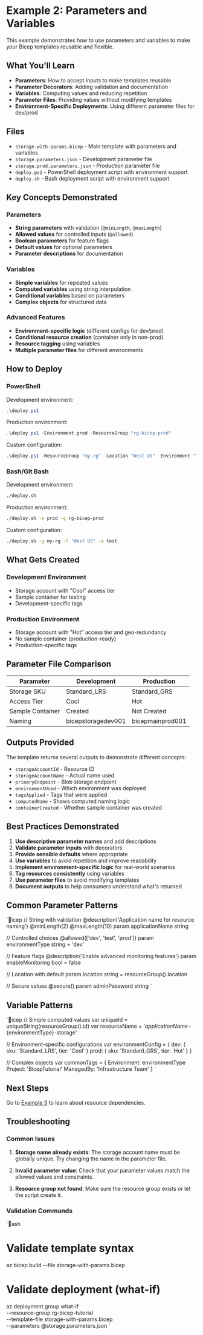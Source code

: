 # Example 2: Parameters and Variables

This example demonstrates how to use parameters and variables to make your Bicep templates reusable and flexible.

## What You'll Learn

- **Parameters**: How to accept inputs to make templates reusable
- **Parameter Decorators**: Adding validation and documentation
- **Variables**: Computing values and reducing repetition  
- **Parameter Files**: Providing values without modifying templates
- **Environment-Specific Deployments**: Using different parameter files for dev/prod

## Files

- `storage-with-params.bicep` - Main template with parameters and variables
- `storage.parameters.json` - Development parameter file
- `storage.prod.parameters.json` - Production parameter file
- `deploy.ps1` - PowerShell deployment script with environment support
- `deploy.sh` - Bash deployment script with environment support

## Key Concepts Demonstrated

### Parameters
- **String parameters** with validation (`@minLength`, `@maxLength`)
- **Allowed values** for controlled inputs (`@allowed`)
- **Boolean parameters** for feature flags
- **Default values** for optional parameters
- **Parameter descriptions** for documentation

### Variables
- **Simple variables** for repeated values
- **Computed variables** using string interpolation
- **Conditional variables** based on parameters
- **Complex objects** for structured data

### Advanced Features
- **Environment-specific logic** (different configs for dev/prod)
- **Conditional resource creation** (container only in non-prod)
- **Resource tagging** using variables
- **Multiple parameter files** for different environments

## How to Deploy

### PowerShell

Development environment:
```powershell
.\deploy.ps1
```

Production environment:
```powershell
.\deploy.ps1 -Environment prod -ResourceGroup "rg-bicep-prod"
```

Custom configuration:
```powershell
.\deploy.ps1 -ResourceGroup "my-rg" -Location "West US" -Environment "test"
```

### Bash/Git Bash

Development environment:
```bash
./deploy.sh
```

Production environment:
```bash
./deploy.sh -e prod -g rg-bicep-prod
```

Custom configuration:
```bash
./deploy.sh -g my-rg -l "West US" -e test
```

## What Gets Created

### Development Environment
- Storage account with "Cool" access tier
- Sample container for testing
- Development-specific tags

### Production Environment  
- Storage account with "Hot" access tier and geo-redundancy
- No sample container (production-ready)
- Production-specific tags

## Parameter File Comparison

| Parameter | Development | Production |
|-----------|-------------|------------|
| Storage SKU | Standard_LRS | Standard_GRS |
| Access Tier | Cool | Hot |
| Sample Container | Created | Not Created |
| Naming | bicepstoragedev001 | bicepmainprod001 |

## Outputs Provided

The template returns several outputs to demonstrate different concepts:
- `storageAccountId` - Resource ID
- `storageAccountName` - Actual name used
- `primaryEndpoint` - Blob storage endpoint
- `environmentUsed` - Which environment was deployed
- `tagsApplied` - Tags that were applied
- `computedName` - Shows computed naming logic
- `containerCreated` - Whether sample container was created

## Best Practices Demonstrated

1. **Use descriptive parameter names** and add descriptions
2. **Validate parameter inputs** with decorators
3. **Provide sensible defaults** where appropriate
4. **Use variables** to avoid repetition and improve readability
5. **Implement environment-specific logic** for real-world scenarios
6. **Tag resources consistently** using variables
7. **Use parameter files** to avoid modifying templates
8. **Document outputs** to help consumers understand what's returned

## Common Parameter Patterns

`icep
// String with validation
@description('Application name for resource naming')
@minLength(2)
@maxLength(10)
param applicationName string

// Controlled choices
@allowed(['dev', 'test', 'prod'])
param environmentType string = 'dev'

// Feature flags
@description('Enable advanced monitoring features')
param enableMonitoring bool = false

// Location with default
param location string = resourceGroup().location

// Secure values
@secure()
param adminPassword string
`

## Variable Patterns

`icep
// Simple computed values
var uniqueId = uniqueString(resourceGroup().id)
var resourceName = '${applicationName}-${environmentType}-storage'

// Environment-specific configurations
var environmentConfig = {
  dev: { sku: 'Standard_LRS', tier: 'Cool' }
  prod: { sku: 'Standard_GRS', tier: 'Hot' }
}

// Complex objects
var commonTags = {
  Environment: environmentType
  Project: 'BicepTutorial'
  ManagedBy: 'Infrastructure Team'
}
`

## Next Steps

Go to [Example 3](../03-dependencies/) to learn about resource dependencies.

## Troubleshooting

### Common Issues

1. **Storage name already exists**: The storage account name must be globally unique. Try changing the name in the parameter file.

2. **Invalid parameter value**: Check that your parameter values match the allowed values and constraints.

3. **Resource group not found**: Make sure the resource group exists or let the script create it.

### Validation Commands

`ash
# Validate template syntax
az bicep build --file storage-with-params.bicep

# Validate deployment (what-if)
az deployment group what-if \
  --resource-group rg-bicep-tutorial \
  --template-file storage-with-params.bicep \
  --parameters @storage.parameters.json
`

